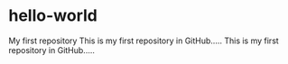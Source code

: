 # hello-world
My first repository
This is my first repository in GitHub.....
This is my first repository in GitHub.....
